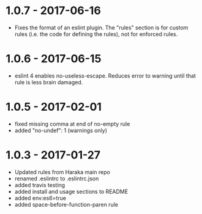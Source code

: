 # 1.0.7 - 2017-06-16

* Fixes the format of an eslint plugin. The "rules" section is for custom
  rules (i.e. the code for defining the rules), not for enforced rules.

# 1.0.6 - 2017-06-15

* eslint 4 enables no-useless-escape. Reduces error to warning until that rule
  is less brain damaged.

# 1.0.5 - 2017-02-01

* fixed missing comma at end of no-empty rule
* added "no-undef": 1  (warnings only)

# 1.0.3 - 2017-01-27

* Updated rules from Haraka main repo
* renamed .eslintrc to .eslintrc.json
* added travis testing
* added install and usage sections to README
* added env:es6=true
* added space-before-function-paren rule
